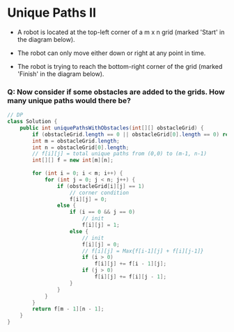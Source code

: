 # Unique Paths II
- A robot is located at the top-left corner of a m x n grid (marked 'Start' in the diagram below).

- The robot can only move either down or right at any point in time. 
- The robot is trying to reach the bottom-right corner of the grid (marked 'Finish' in the diagram below).

### Q: Now consider if some obstacles are added to the grids. How many unique paths would there be?

```java
// DP
class Solution {
    public int uniquePathsWithObstacles(int[][] obstacleGrid) {
        if (obstacleGrid.length == 0 || obstacleGrid[0].length == 0) return 0;
        int m = obstacleGrid.length;
        int n = obstacleGrid[0].length;
        // f[i][j] = total unique paths from (0,0) to (m-1, n-1)
        int[][] f = new int[m][n];
        
        for (int i = 0; i < m; i++) {
            for (int j = 0; j < n; j++) {
                if (obstacleGrid[i][j] == 1) 
                    // corner condition
                    f[i][j] = 0;
                else {
                    if (i == 0 && j == 0) 
                        // init
                        f[i][j] = 1;
                    else {
                        // init
                        f[i][j] = 0;
                        // f[i][j] = Max{f[i-1][j] + f[i][j-1]}
                        if (i > 0)
                            f[i][j] += f[i - 1][j];
                        if (j > 0)
                            f[i][j] += f[i][j - 1];
                    }
                }
            }
        }
        return f[m - 1][n - 1];
    }
}
```